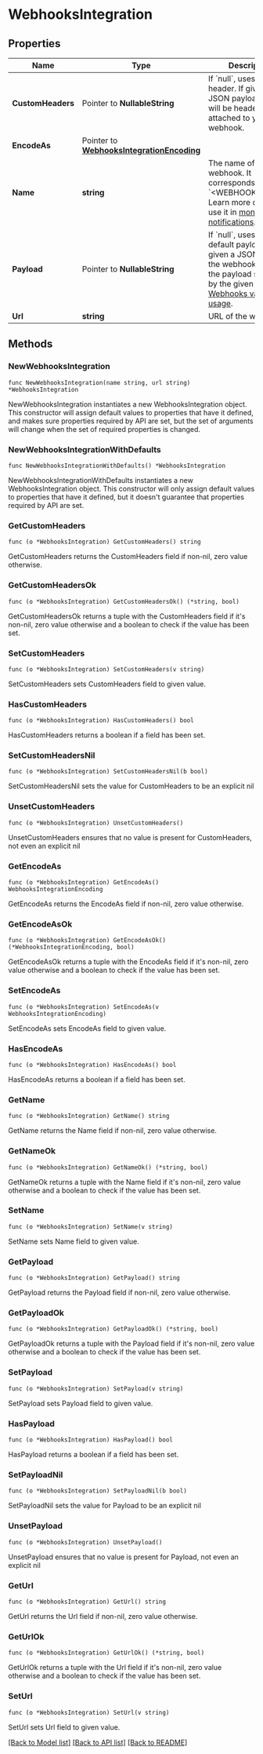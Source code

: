 # WebhooksIntegration

## Properties

Name | Type | Description | Notes
---- | ---- | ----------- | ------
**CustomHeaders** | Pointer to **NullableString** | If &#x60;null&#x60;, uses no header. If given a JSON payload, these will be headers attached to your webhook. | [optional] 
**EncodeAs** | Pointer to [**WebhooksIntegrationEncoding**](WebhooksIntegrationEncoding.md) |  | [optional] [default to WEBHOOKSINTEGRATIONENCODING_JSON]
**Name** | **string** | The name of the webhook. It corresponds with &#x60;&lt;WEBHOOK_NAME&gt;&#x60;. Learn more on how to use it in [monitor notifications](https://docs.datadoghq.com/monitors/notify). | 
**Payload** | Pointer to **NullableString** | If &#x60;null&#x60;, uses the default payload. If given a JSON payload, the webhook returns the payload specified by the given payload. [Webhooks variable usage](https://docs.datadoghq.com/integrations/webhooks/#usage). | [optional] 
**Url** | **string** | URL of the webhook. | 

## Methods

### NewWebhooksIntegration

`func NewWebhooksIntegration(name string, url string) *WebhooksIntegration`

NewWebhooksIntegration instantiates a new WebhooksIntegration object.
This constructor will assign default values to properties that have it defined,
and makes sure properties required by API are set, but the set of arguments
will change when the set of required properties is changed.

### NewWebhooksIntegrationWithDefaults

`func NewWebhooksIntegrationWithDefaults() *WebhooksIntegration`

NewWebhooksIntegrationWithDefaults instantiates a new WebhooksIntegration object.
This constructor will only assign default values to properties that have it defined,
but it doesn't guarantee that properties required by API are set.

### GetCustomHeaders

`func (o *WebhooksIntegration) GetCustomHeaders() string`

GetCustomHeaders returns the CustomHeaders field if non-nil, zero value otherwise.

### GetCustomHeadersOk

`func (o *WebhooksIntegration) GetCustomHeadersOk() (*string, bool)`

GetCustomHeadersOk returns a tuple with the CustomHeaders field if it's non-nil, zero value otherwise
and a boolean to check if the value has been set.

### SetCustomHeaders

`func (o *WebhooksIntegration) SetCustomHeaders(v string)`

SetCustomHeaders sets CustomHeaders field to given value.

### HasCustomHeaders

`func (o *WebhooksIntegration) HasCustomHeaders() bool`

HasCustomHeaders returns a boolean if a field has been set.

### SetCustomHeadersNil

`func (o *WebhooksIntegration) SetCustomHeadersNil(b bool)`

 SetCustomHeadersNil sets the value for CustomHeaders to be an explicit nil

### UnsetCustomHeaders
`func (o *WebhooksIntegration) UnsetCustomHeaders()`

UnsetCustomHeaders ensures that no value is present for CustomHeaders, not even an explicit nil
### GetEncodeAs

`func (o *WebhooksIntegration) GetEncodeAs() WebhooksIntegrationEncoding`

GetEncodeAs returns the EncodeAs field if non-nil, zero value otherwise.

### GetEncodeAsOk

`func (o *WebhooksIntegration) GetEncodeAsOk() (*WebhooksIntegrationEncoding, bool)`

GetEncodeAsOk returns a tuple with the EncodeAs field if it's non-nil, zero value otherwise
and a boolean to check if the value has been set.

### SetEncodeAs

`func (o *WebhooksIntegration) SetEncodeAs(v WebhooksIntegrationEncoding)`

SetEncodeAs sets EncodeAs field to given value.

### HasEncodeAs

`func (o *WebhooksIntegration) HasEncodeAs() bool`

HasEncodeAs returns a boolean if a field has been set.

### GetName

`func (o *WebhooksIntegration) GetName() string`

GetName returns the Name field if non-nil, zero value otherwise.

### GetNameOk

`func (o *WebhooksIntegration) GetNameOk() (*string, bool)`

GetNameOk returns a tuple with the Name field if it's non-nil, zero value otherwise
and a boolean to check if the value has been set.

### SetName

`func (o *WebhooksIntegration) SetName(v string)`

SetName sets Name field to given value.


### GetPayload

`func (o *WebhooksIntegration) GetPayload() string`

GetPayload returns the Payload field if non-nil, zero value otherwise.

### GetPayloadOk

`func (o *WebhooksIntegration) GetPayloadOk() (*string, bool)`

GetPayloadOk returns a tuple with the Payload field if it's non-nil, zero value otherwise
and a boolean to check if the value has been set.

### SetPayload

`func (o *WebhooksIntegration) SetPayload(v string)`

SetPayload sets Payload field to given value.

### HasPayload

`func (o *WebhooksIntegration) HasPayload() bool`

HasPayload returns a boolean if a field has been set.

### SetPayloadNil

`func (o *WebhooksIntegration) SetPayloadNil(b bool)`

 SetPayloadNil sets the value for Payload to be an explicit nil

### UnsetPayload
`func (o *WebhooksIntegration) UnsetPayload()`

UnsetPayload ensures that no value is present for Payload, not even an explicit nil
### GetUrl

`func (o *WebhooksIntegration) GetUrl() string`

GetUrl returns the Url field if non-nil, zero value otherwise.

### GetUrlOk

`func (o *WebhooksIntegration) GetUrlOk() (*string, bool)`

GetUrlOk returns a tuple with the Url field if it's non-nil, zero value otherwise
and a boolean to check if the value has been set.

### SetUrl

`func (o *WebhooksIntegration) SetUrl(v string)`

SetUrl sets Url field to given value.



[[Back to Model list]](../README.md#documentation-for-models) [[Back to API list]](../README.md#documentation-for-api-endpoints) [[Back to README]](../README.md)


